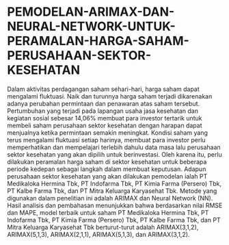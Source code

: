 # PEMODELAN-ARIMAX-DAN-NEURAL-NETWORK-UNTUK-PERAMALAN-HARGA-SAHAM-PERUSAHAAN-SEKTOR-KESEHATAN
Dalam aktivitas perdagangan saham sehari-hari, harga saham dapat mengalami fluktuasi. Naik dan turunnya harga saham terjadi dikarenakan adanya perubahan permintaan dan penawaran atas saham tersebut. Pertumbuhan yang terjadi pada lapangan usaha jasa kesehatan dan kegiatan sosial sebesar 14,06% membuat para investor tertarik untuk membeli saham perusahaan sektor kesehatan dengan harapan dapat menjualnya ketika permintaan semakin meningkat. Kondisi saham yang terus mengalami fluktuasi setiap harinya, membuat para investor perlu memperhatikan dan mempelajari terlebih dahulu data masa lalu perusahaan sektor kesehatan yang akan dipilih untuk berinvestasi. Oleh karena itu, perlu dilakukan peramalan harga saham di sektor kesehatan untuk beberapa periode kedepan sebagai langkah dalam membuat keputusan. Adapun perusahaan sektor kesehatan yang akan dilakukan pemodelan ialah PT Medikaloka Hermina Tbk, PT Indofarma Tbk, PT Kimia Farma (Persero) Tbk, PT Kalbe Farma Tbk, dan PT Mitra Keluarga Karyasehat Tbk. Metode yang digunakan dalam penelitian ini adalah ARIMAX dan Neural Network (NN). Hasil analisis dan pembahasan menunjukkan bahwa berdasarkan nilai RMSE dan MAPE, model terbaik untuk saham PT Medikaloka Hermina Tbk, PT Indofarma Tbk, PT Kimia Farma (Persero) Tbk, PT Kalbe Farma Tbk, dan PT Mitra Keluarga Karyasehat Tbk berturut-turut adalah ARIMAX(3,1,2), ARIMAX(5,1,3), ARIMAX(2,1,1), ARIMAX(5,1,3), dan ARIMAX(3,1,2).
